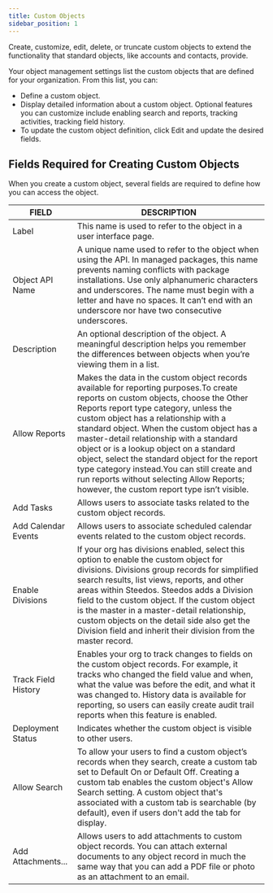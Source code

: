 ```yaml
---
title: Custom Objects
sidebar_position: 1
---
```


Create, customize, edit, delete, or truncate custom objects to extend the functionality that standard objects, like accounts and contacts, provide.

Your object management settings list the custom objects that are defined for your organization. From this list, you can:

- Define a custom object.
- Display detailed information about a custom object. Optional features you can customize include enabling search and reports, tracking activities, tracking field history.
- To update the custom object definition, click Edit and update the desired fields.

## Fields Required for Creating Custom Objects

When you create a custom object, several fields are required to define how you can access the object.

FIELD | DESCRIPTION
-- | --
Label | This name is used to refer to the object in a user interface page.
Object API Name | A unique name used to refer to the object when using the API. In managed packages, this name prevents naming conflicts with package installations. Use only alphanumeric characters and underscores. The name must begin with a letter and have no spaces. It can’t end with an underscore nor have two consecutive underscores.
Description | An optional description of the object. A meaningful description helps you remember the differences between objects when you’re viewing them in a list.
Allow Reports | Makes the data in the custom object records available for reporting purposes.To create reports on custom objects, choose the Other Reports report type category, unless the custom object has a relationship with a standard object. When the custom object has a master-detail relationship with a standard object or is a lookup object on a standard object, select the standard object for the report type category instead.You can still create and run reports without selecting Allow Reports; however, the custom report type isn’t visible.
Add Tasks | Allows users to associate tasks related to the custom object records.
Add Calendar Events | Allows users to associate scheduled calendar events related to the custom object records.
Enable Divisions | If your org has divisions enabled, select this option to enable the custom object for divisions. Divisions group records for simplified search results, list views, reports, and other areas within Steedos. Steedos adds a Division field to the custom object. If the custom object is the master in a master-detail relationship, custom objects on the detail side also get the Division field and inherit their division from the master record.
Track Field History | Enables your org to track changes to fields on the custom object records. For example, it tracks who changed the field value and when, what the value was before the edit, and what it was changed to. History data is available for reporting, so users can easily create audit trail reports when this feature is enabled.
Deployment Status | Indicates whether the custom object is visible to other users.
Allow Search | To allow your users to find a custom object’s records when they search, create a custom tab set to Default On or Default Off. Creating a custom tab enables the custom object's Allow Search setting. A custom object that's associated with a custom tab is searchable (by default), even if users don't add the tab for display.
Add Attachments... | Allows users to add attachments to custom object records. You can attach external documents to any object record in much the same way that you can add a PDF file or photo as an attachment to an email. 



<!-- 
对象对应的是数据库的表。我们也可以把对象当作是一个业务分类来理解，如“合同(contract)”这个业务分类，具体到“XXX产品服务合同”就是“合同(contract)”这个业务分类的一条数据。

## 创建自定义对象

管理员登录进入系统后点击右上角的“⚙”--“设置”进入设置界面，当我们需要创建自定义对象时点击“对象设置”->"对象”界面右上角的“新建”按钮。

 ![](https://console.steedos.cn/api/files/images/Tadsy6eNHKtnYGHRW)

* **数据源**：选择该对象所属数据源，该对象的数据将保存到指定数据源中，默认数据源使用的是mongodb数据库。
* **显示名**：界面上将显示该名称来表示该对象。
* **API名称**：字段唯一标识符，只能包含小写字母、数字，必须以字母开头，不能以下划线字符结尾或包含两个连续的下划线字符。
* **图标：** 为您的对象选择合适的图标。
* **开发状态**：此对象的开发状态，“开发中”的对象只有管理员才可以访问，当对象相关功能已经就绪时，您应该把它设置为“已部署”。
* **备注**：输入此对象的描述。
* **外部数据源**：引用第三方数据库的数据。
* **功能开关**：设置此对象上开放的功能，勾选表示开启相关功能。
* **脚本**：表单事件的脚本，例如：在“数据变化时”中添加脚本实现字段级联（联动）效果。

## 对象功能开关

* **允许搜索**：此对象可以通过全局检索查询。
* **允许上传附件**：此对象可以上传附件。
* **允许添加任务**：此对象中的业务数据，可以添加任务。
* **允许添加备注**：此对象中的业务数据，可以添加备忘。
* **允许添加事件**：此对象中的业务数据，可以添加任务。
* **允许共享记录**：启用此功能可以设置该对象对于其他对象的记录共享。
* **允许配置对象流程**：只有启用此功能的业务对象，才能显示在对象流程的配置菜单中。
* **允许查看申请单**：此对象中的业务数据，可以进行审批。
* **允许添加留言**：用户对数据可以添加留言。
* **记录字段历史**：启用此功能后系统会自动记录此字段的修改记录。
* **允许编辑单个字段**：只有启用此功能的业务对象，才能单个编辑字段数据。
* **启用树状结构显示记录**：当启用时，与此对象关联的查找字段将以树状结构的形式显示其选项。
* **启用弹出窗口查找模式**：当启用时，与此对象关联的查找字段将以弹出窗口的形式显示其选项。

## 设置对象字段

新建对象后，您需要进一步描述该对象有哪些属性，比如对于 “报价(offer)” 对象，您可能希望新建“报价编号(offer_id)“、”到期日期(offer_date)“、”报价名称(offer_name)“等字段。


### 自定义字段

新建的对象，默认只有几个内置字段，如“名称(name)”、“所有者(owner)”、“创建人(created_by)”、“修改人(modified_by)”。例如我们需要添加一个 ”报价名称” 字段，点击右上角的 “新建” 按钮弹出 “编辑 对象字段”窗口，填写必填项显示名称 ”报价名称“ 、字段名 “offer_name” 、字段类型 “文本”，点击提交即完成一个字段的创建。

 ![](https://console.steedos.cn/api/files/images/vj7CJWqxyWy2sGcMG)

* **所属对象**：该字段所属对象，默认为当前对象。
* **显示名称**：字段最终显示的名称，由用户自定义。
* **字段名**：用来保存到数据库的字段名称，名称只能包含小写字母，数字，必须以字母开头。不能以下划线结尾或包含两个连续的下划线符号。
* **字段类型**：根据需求设置该字段的类型。
* **默认值**：设定字段的默认值，可以是固定值。
* **字段分组**：在记录的显示页面和编辑页面，将字段分组显示。
* **外部数据源**：引用第三方数据库的数据。
* **高级**：字段功能设置，比如该字段设置为必填。

### 默认值

配置字段默认值目前分为可编辑字段、只读或隐藏字段两种情况。

#### 可编辑字段

这种情况下字段默认值是在前端赋值，字段的默认值可以在新建记录界面上显示出来，有以下两种方式编写字段默认值。

- 固定值：如果只是要给字段设置一个固定值作为默认值，直接输入希望设置的固定值即可，不需要用引号括起来。
- 公式：可以输入一段表单公式脚本来描述希望设置的动态默认值。

#### 非可编辑字段

字段不可编辑，包括以下几种情况：

- 只读字段：即当前用户有查看权限但是没有编辑权限的字段，包括系统内置的只读字段，除非通过配置字段权限改为可编辑字段。
- 隐藏字段：即当前用户没有查看权限的字段，包括系统内置的隐藏字段，除非通过配置字段权限改为可编辑字段。

只要字段不可编辑，那么该字段值就不是由前端界面传入，而是由后台接口自动生成，所以其字段默认值只能配置为后台字段公式表达式。

需要注意的是，后台字段公式配置一个固定值表达式时，需要用引号括起来，否则它将不是一个合法的字段公式表达式。

### 字段显示公式

可以在高级-字段显示公式为该字段增加显示条件，比如输入`{{formData.type__c === 'leader' ? true: false}}`，表示当字段type__c等于leader值时，才显示当前字段，否则隐藏该字段。

## 配置列表视图

列表视图是用来定义前台数据列表展示的数据，您可以自定义需要显示的字段，从不同的维度定义视图展示不一样的数据，设定筛选条件和排序规则等参数。例如“报价(offer)”对象，您可能希望有一个“我的报价”列表视图来展示“报价编号(offer_id)”、“报价名称(offer_name)”、“报价客户(offer_client)”、“状态(state)”等多个数据。用户在界面上可以很方便快捷的切换列表视图、添加筛选条件、查找数据、新建视图等等。[如何自定义列表视图](./listview)

## 配置按钮

每个对象内置了在一定条件下才会显示的基础按钮，例如: 新建、编辑按钮。您也可以给指定对象配置自定义操作按钮。从”设置 => 对象设置 => 对象“进入指定的对象设置详情页， 然后找到操作按钮子表，点击右上角新建按钮，输入显示名称、API名称等后点击提交即可。 -->
